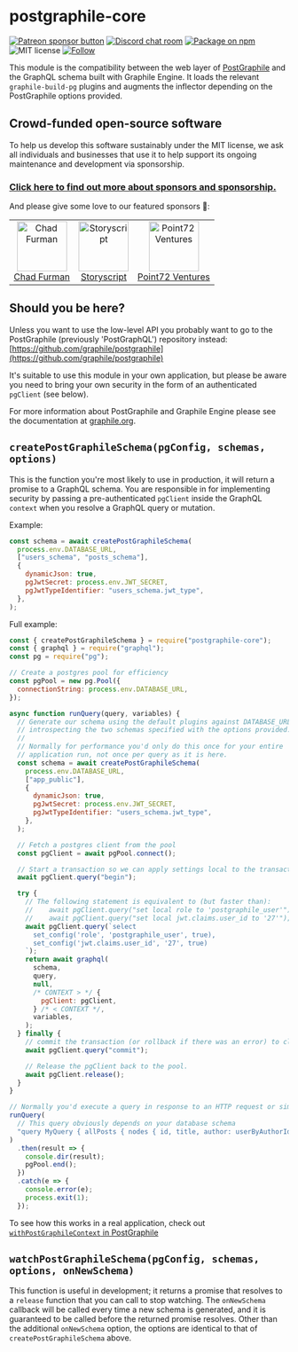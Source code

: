 # postgraphile-core

<span class="badge-patreon"><a href="https://patreon.com/benjie" title="Support Graphile development on Patreon"><img src="https://img.shields.io/badge/sponsor-via%20Patreon-orange.svg" alt="Patreon sponsor button" /></a></span>
[![Discord chat room](https://img.shields.io/discord/489127045289476126.svg)](http://discord.gg/graphile)
[![Package on npm](https://img.shields.io/npm/v/postgraphile-core.svg?style=flat)](https://www.npmjs.com/package/postgraphile-core)
![MIT license](https://img.shields.io/npm/l/postgraphile-core.svg)
[![Follow](https://img.shields.io/badge/twitter-@GraphileHQ-blue.svg)](https://twitter.com/GraphileHQ)

This module is the compatibility between the web layer of
[PostGraphile](https://graphile.org/postgraphile/) and the GraphQL schema built
with Graphile Engine. It loads the relevant `graphile-build-pg` plugins and
augments the inflector depending on the PostGraphile options provided.

<!-- SPONSORS_BEGIN -->

## Crowd-funded open-source software

To help us develop this software sustainably under the MIT license, we ask all
individuals and businesses that use it to help support its ongoing maintenance
and development via sponsorship.

### [Click here to find out more about sponsors and sponsorship.](https://www.graphile.org/sponsor/)

And please give some love to our featured sponsors 🤩:

<table><tr>
<td align="center"><a href="http://chads.website/"><img src="https://www.graphile.org/images/sponsors/chadf.png" width="90" height="90" alt="Chad Furman" /><br />Chad Furman</a></td>
<td align="center"><a href="https://storyscript.io/?utm_source=postgraphile"><img src="https://www.graphile.org/images/sponsors/storyscript.png" width="90" height="90" alt="Storyscript" /><br />Storyscript</a></td>
<td align="center"><a href="http://p72.vc/"><img src="https://www.graphile.org/images/sponsors/p72.png" width="90" height="90" alt="Point72 Ventures" /><br />Point72 Ventures</a></td>
</tr></table>

<!-- SPONSORS_END -->

## Should you be here?

Unless you want to use the low-level API you probably want to go to the
PostGraphile (previously 'PostGraphQL') repository instead:
[https://github.com/graphile/postgraphile](https://github.com/graphile/postgraphile)

It's suitable to use this module in your own application, but please be aware
you need to bring your own security in the form of an authenticated `pgClient`
(see below).

For more information about PostGraphile and Graphile Engine please see the
documentation at [graphile.org](https://www.graphile.org/).

## `createPostGraphileSchema(pgConfig, schemas, options)`

This is the function you're most likely to use in production, it will return a
promise to a GraphQL schema. You are responsible in for implementing security by
passing a pre-authenticated `pgClient` inside the GraphQL `context` when you
resolve a GraphQL query or mutation.

Example:

```js
const schema = await createPostGraphileSchema(
  process.env.DATABASE_URL,
  ["users_schema", "posts_schema"],
  {
    dynamicJson: true,
    pgJwtSecret: process.env.JWT_SECRET,
    pgJwtTypeIdentifier: "users_schema.jwt_type",
  },
);
```

Full example:

```js
const { createPostGraphileSchema } = require("postgraphile-core");
const { graphql } = require("graphql");
const pg = require("pg");

// Create a postgres pool for efficiency
const pgPool = new pg.Pool({
  connectionString: process.env.DATABASE_URL,
});

async function runQuery(query, variables) {
  // Generate our schema using the default plugins against DATABASE_URL,
  // introspecting the two schemas specified with the options provided.
  //
  // Normally for performance you'd only do this once for your entire
  // application run, not once per query as it is here.
  const schema = await createPostGraphileSchema(
    process.env.DATABASE_URL,
    ["app_public"],
    {
      dynamicJson: true,
      pgJwtSecret: process.env.JWT_SECRET,
      pgJwtTypeIdentifier: "users_schema.jwt_type",
    },
  );

  // Fetch a postgres client from the pool
  const pgClient = await pgPool.connect();

  // Start a transaction so we can apply settings local to the transaction
  await pgClient.query("begin");

  try {
    // The following statement is equivalent to (but faster than):
    //    await pgClient.query("set local role to 'postgraphile_user'");
    //    await pgClient.query("set local jwt.claims.user_id to '27'");
    await pgClient.query(`select
      set_config('role', 'postgraphile_user', true),
      set_config('jwt.claims.user_id', '27', true)
    `);
    return await graphql(
      schema,
      query,
      null,
      /* CONTEXT > */ {
        pgClient: pgClient,
      } /* < CONTEXT */,
      variables,
    );
  } finally {
    // commit the transaction (or rollback if there was an error) to clear the local settings
    await pgClient.query("commit");

    // Release the pgClient back to the pool.
    await pgClient.release();
  }
}

// Normally you'd execute a query in response to an HTTP request or similar
runQuery(
  // This query obviously depends on your database schema
  "query MyQuery { allPosts { nodes { id, title, author: userByAuthorId { username } } } }",
)
  .then(result => {
    console.dir(result);
    pgPool.end();
  })
  .catch(e => {
    console.error(e);
    process.exit(1);
  });
```

To see how this works in a real application, check out
[`withPostGraphileContext` in PostGraphile](https://github.com/graphile/postgraphile/blob/master/src/postgraphile/withPostGraphileContext.ts)

## `watchPostGraphileSchema(pgConfig, schemas, options, onNewSchema)`

This function is useful in development; it returns a promise that resolves to a
`release` function that you can call to stop watching. The `onNewSchema`
callback will be called every time a new schema is generated, and it is
guaranteed to be called before the returned promise resolves. Other than the
additional `onNewSchema` option, the options are identical to that of
`createPostGraphileSchema` above.

